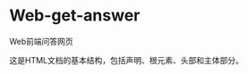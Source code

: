 # Web-get-answer
Web前端问答网页
<!DOCTYPE html>
<html>
<head>
    <title>问答程序</title>
</head>
<body>
这是HTML文档的基本结构，包括<!DOCTYPE html>声明、<html>根元素、<head>头部和<body>主体部分。
    <script>
这是一个JavaScript脚本的开始标签。
        // 定义问题和答案的数组
        var questions = [
            "你好",
            "你的名字是什么",
            "你的生日是什么时候",
            "你是中国人吗",
            "台湾是中国的吗",
            "你爱我吗",
            "你喜欢去哪里",
            "你有朋友吗",
            "你的心情怎么样"
        ];

        var answers = [
            "你好",
            "黄文定",
            "2009年7月18日",
            "我是中国人",
            "台湾是中国的",
            "这是一个由我决定的选项，我需要认真，但是我还是爱着你",
            "中国大陆和中国台湾",
            "没有",
            "自卑，孤独"
        ];
这部分定义了问题和答案的数组。questions数组包含了一系列问题，answers数组包含了对应的答案。
        function getAnswer(question) {
            // 将问题转换为小写
            question = question.toLowerCase();

            // 遍历问题数组，查找匹配的问题并返回对应的回答
            for (var i = 0; i < questions.length; i++) {
                if (question === questions[i]) {
                    return answers[i];
                }
            }

            // 如果没有匹配的问题，则返回默认回答
            return "抱歉，我黄文定无法回答这个问题。";
        }
这是一个名为getAnswer的函数。它接受一个问题作为输入，并返回相应的答案。该函数将问题转换为小写，然后遍历问题数组，找到匹配的问题并返回对应的答案。如果没有匹配的问题，则返回默认回答。
        function askQuestion() {
            // 获取用户输入的问题
            var question = prompt("请输入你的问题：");

            // 获取问题的回答
            var answer = getAnswer(question);

            // 显示回答
            alert(answer);
        }
这是一个名为askQuestion的函数。它提示用户输入问题，然后调用getAnswer函数获取问题的回答，并使用alert函数显示回答。
        // 调用askQuestion函数，开始问答过程
        askQuestion();
这行代码调用了askQuestion函数，开始问答过程。当页面加载完毕后，会自动弹出一个对话框，要求用户输入问题，并显示相应的回答。
